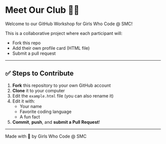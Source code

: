 # Meet Our Club 👩‍💻

Welcome to our GitHub Workshop for Girls Who Code @ SMC!

This is a collaborative project where each participant will:
- Fork this repo
- Add their own profile card (HTML file)
- Submit a pull request

---

## ✅ Steps to Contribute

1. **Fork** this repository to your own GitHub account  
2. **Clone** it to your computer  
3. Edit the `example.html` file (you can also rename it)   
4. Edit it with:
   - Your name
   - Favorite coding language
   - A fun fact 
5. **Commit**, **push**, and **submit a Pull Request**!  

---

Made with 💜 by Girls Who Code @ SMC
